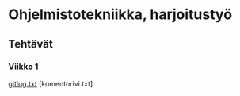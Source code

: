 # Ohjelmistotekniikka, harjoitustyö
## Tehtävät
### Viikko 1

[gitlog.txt](https://github.com/ihqminna/ot-harjoitustyo/blob/master/laskarit/viikko1/gitlog.txt)
[komentorivi.txt]
